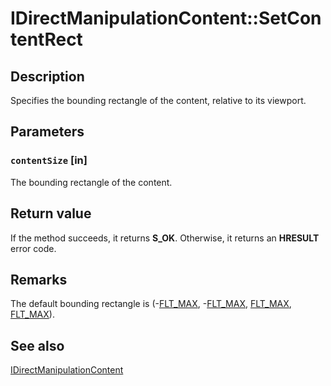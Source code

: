 # IDirectManipulationContent::SetContentRect

## Description

Specifies the bounding rectangle of the content, relative to its viewport.

## Parameters

### `contentSize` [in]

The bounding rectangle of the content.

## Return value

If the method succeeds, it returns **S_OK**. Otherwise, it returns an **HRESULT** error code.

## Remarks

The default bounding rectangle is (-[FLT_MAX](https://learn.microsoft.com/previous-versions/ms858507(v=msdn.10)), -[FLT_MAX](https://learn.microsoft.com/previous-versions/ms858507(v=msdn.10)), [FLT_MAX](https://learn.microsoft.com/previous-versions/ms858507(v=msdn.10)), [FLT_MAX](https://learn.microsoft.com/previous-versions/ms858507(v=msdn.10))).

## See also

[IDirectManipulationContent](https://learn.microsoft.com/previous-versions/windows/desktop/api/directmanipulation/nn-directmanipulation-idirectmanipulationcontent)